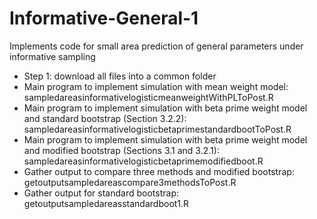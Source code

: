# Informative-General-1
Implements code for small area prediction of general parameters under informative sampling
* Step 1: download all files into a common folder
* Main program to implement simulation with mean weight model: sampledareasinformativelogisticmeanweightWithPLToPost.R
* Main program to implement simulation with beta prime weight model and standard bootstrap (Section 3.2.2): sampledareasinformativelogisticbetaprimestandardbootToPost.R
* Main program to implement simulation with beta prime weight model and modified bootstrap (Sections 3.1 and 3.2.1): sampledareasinformativelogisticbetaprimemodifiedboot.R
* Gather output to compare three methods and modified bootstrap: getoutputsampledareascompare3methodsToPost.R
* Gather output for standard bootstrap: getoutputsampledareasstandardboot1.R
